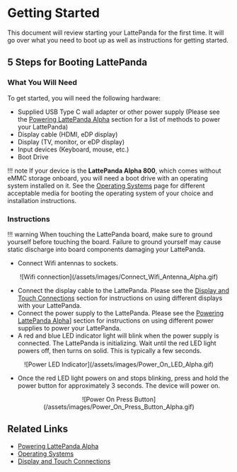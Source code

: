 # Getting Started

This document will review starting your LattePanda for the first time. It will go over what you need to boot up as well as instructions for getting started.

## 5 Steps for Booting LattePanda

### What You Will Need

To get started, you will need the following hardware:

* Supplied USB Type C wall adapter or other power supply (Please see the [Powering LattePanda Alpha][1] section for a list of methods to power your LattePanda)
* Display cable (HDMI, eDP display)
* Display (TV, monitor, or eDP display)
* Input devices (Keyboard, mouse, etc.)
* Boot Drive

[1]: /content/alpha_edition/powering/

!!! note
    If your device is the **LattePanda Alpha 800**, which comes without eMMC storage onboard, you will need a boot drive with an operating system installed on it. See the [Operating Systems][2] page for different acceptable media for booting the operating system of your choice and installation instructions.

[2]: /content/alpha_edition/os/

### Instructions

!!! warning
    When touching the LattePanda board, make sure to ground yourself before touching the board. Failure to ground yourself may cause static discharge into board components damaging your LattePanda.

* Connect Wifi antennas to sockets.
<center>![Wifi connection](/assets/images/Connect_Wifi_Antenna_Alpha.gif)</center>

* Connect the display cable to the LattePanda. Please see the [Display and Touch Connections][3] section for instructions on using different displays with your LattePanda.
* Connect the power supply to the LattePanda. Please see the [Powering LattePanda Alpha][1]] section for instructions on using different power supplies to power your LattePanda.
* A red and blue LED indicator light will blink when the power supply is connected. The LattePanda is initializing. Wait until the red LED light powers off, then turns on solid. This is typically a few seconds.

<center>![Power LED Indicator](/assets/images/Power_On_LED_Alpha.gif)</center>

* Once the red LED light powers on and stops blinking, press and hold the power button for approximately 3 seconds. The device will power on.

<center>![Power On Press Button](/assets/images/Power_On_Press_Button_Alpha.gif)</center>

[3]: /content/alpha_edition/touch_and_display/


## Related Links
* [Powering LattePanda Alpha][1]
* [Operating Systems][2]
* [Display and Touch Connections][3]